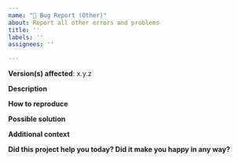 ```yaml
---
name: "🐛 Bug Report (Other)"
about: Report all other errors and problems
title: ''
labels: ''
assignees: ''

---
```


**Version(s) affected**: x.y.z

**Description**
<!-- A clear and concise description of the problem. -->

**How to reproduce**
<!-- Markdown and/or config needed to reproduce the problem. Don't forget to mention any extensions you might have enabled! -->

**Possible solution**
<!--- Optional: only if you have suggestions on a fix/reason for the bug -->

**Additional context**
<!-- Optional: any other context about the problem: log messages, screenshots, etc. -->

**Did this project help you today? Did it make you happy in any way?**

<!-- Optional: Sometimes we get tired of reading bug reports and working on complex features, so if you have anything positive to share about how this library might have helped you we'd love to hear it! -->
